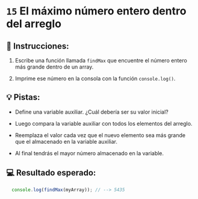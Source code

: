 # `15` El máximo número entero dentro del arreglo 

## 📝 Instrucciones:

1. Escribe una función llamada `findMax` que encuentre el número entero más grande dentro de un array.

2. Imprime ese número en la consola con la función `console.log()`.

## 💡 Pistas:

- Define una variable auxiliar. ¿Cuál debería ser su valor inicial? 

- Luego compara la variable auxiliar con todos los elementos del arreglo. 

- Reemplaza el valor cada vez que el nuevo elemento sea más grande que el almacenado en la variable auxiliar. 

- Al final tendrás el mayor número almacenado en la variable.

## 💻 Resultado esperado:

```js
  console.log(findMax(myArray)); // --> 5435
```
